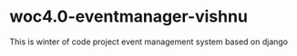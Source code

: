 # woc4.0-eventmanager-vishnu
This is winter of code project event management system based on django
